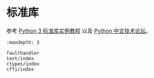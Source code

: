 # 标准库

参考 [Python 3 标准库实例教程](https://pymotw.com/3/) 以及 [Python 中文技术论坛](https://learnku.com/python)。

```{toctree}
:maxdepth: 3

faulthandler
text/index
ctypes/index
cffi/index
```
